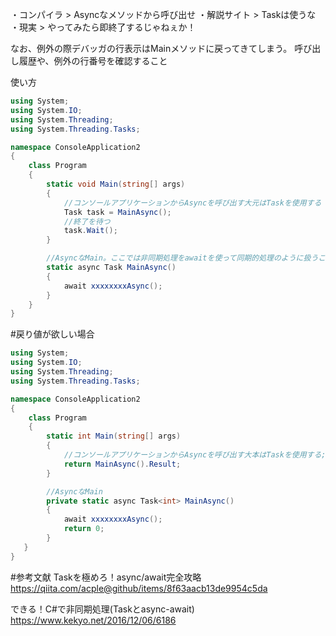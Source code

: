 ・コンパイラ > Asyncなメソッドから呼び出せ
・解説サイト > Taskは使うな
・現実 > やってみたら即終了するじゃねぇか！

なお、例外の際デバッガの行表示はMainメソッドに戻ってきてしまう。
呼び出し履歴や、例外の行番号を確認すること

使い方

```C#
using System;
using System.IO;
using System.Threading;
using System.Threading.Tasks;

namespace ConsoleApplication2
{
    class Program
    {
        static void Main(string[] args)
        {
            //コンソールアプリケーションからAsyncを呼び出す大元はTaskを使用する
            Task task = MainAsync();
            //終了を待つ
            task.Wait();
        }

        //AsyncなMain。ここでは非同期処理をawaitを使って同期的処理のように扱うことができる
        static async Task MainAsync()
        {
            await xxxxxxxxAsync();
        }
    }
}
```

#戻り値が欲しい場合
```C#
using System;
using System.IO;
using System.Threading;
using System.Threading.Tasks;

namespace ConsoleApplication2
{
    class Program
    {
        static int Main(string[] args)
        {
            //コンソールアプリケーションからAsyncを呼び出す大本はTaskを使用する;
            return MainAsync().Result;
        }

        //AsyncなMain
        private static async Task<int> MainAsync()
        {
            await xxxxxxxxAsync();
            return 0;
        }
   }
}
```

#参考文献
Taskを極めろ！async/await完全攻略
https://qiita.com/acple@github/items/8f63aacb13de9954c5da

できる！C#で非同期処理(Taskとasync-await)
https://www.kekyo.net/2016/12/06/6186
